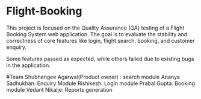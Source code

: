 # Flight-Booking
 
This project is focused on the Quality Assurance (QA) testing of a Flight Booking System web application. The goal is to evaluate the stability and correctness of core features like login, flight search, booking, and customer enquiry.

Some features passed as expected, while others failed due to existing bugs in the application.

#Team
Shubhangee Agarwal(Product owner) : search module
Ananya Sadhukhan: Enquiry Module
Rishikesh: Login module
Prabal Gupta: Booking module
Vedant Nikalje: Reports generation
